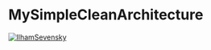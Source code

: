 # MySimpleCleanArchitecture

[![IlhamSevensky](https://circleci.com/<VCS>/<ORG_NAME>/<PROJECT_NAME>.svg?style=svg)](https://circleci.com/gh/IlhamSevensky/MySimpleCleanArchitecture)
